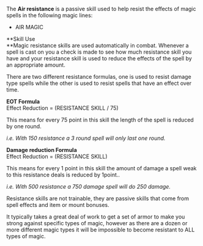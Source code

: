 ---
---
The **Air resistance** is a passive skill used to help resist the effects of magic spells in the following magic lines:

*   AIR MAGIC

**Skill Use  
**Magic resistance skills are used automatically in combat. Whenever a spell is cast on you a check is made to see how much resistance skill you have and your resistance skill is used to reduce the effects of the spell by an appropriate amount.

There are two different resistance formulas, one is used to resist damage type spells while the other is used to resist spells that have an effect over time.

**EOT Formula**  
Effect Reduction = (RESISTANCE SKILL / 75)  
  
This means for every 75 point in this skill the length of the spell is reduced by one round.

_i.e. With 150 resistance a 3 round spell will only last one round._

**Damage reduction Formula**  
Effect Reduction = (RESISTANCE SKILL)  
  
This means for every 1 point in this skill the amount of damage a spell weak to this resistance deals is reduced by 1point..

_i.e. With 500 resistance a 750 damage spell will do 250 damage._

Resistance skills are not trainable, they are passive skills that come from spell effects and item or mount bonuses.

It typically takes a great deal of work to get a set of armor to make you strong against specific types of magic, however as there are a dozen or more different magic types it will be impossible to become resistant to ALL types of magic.